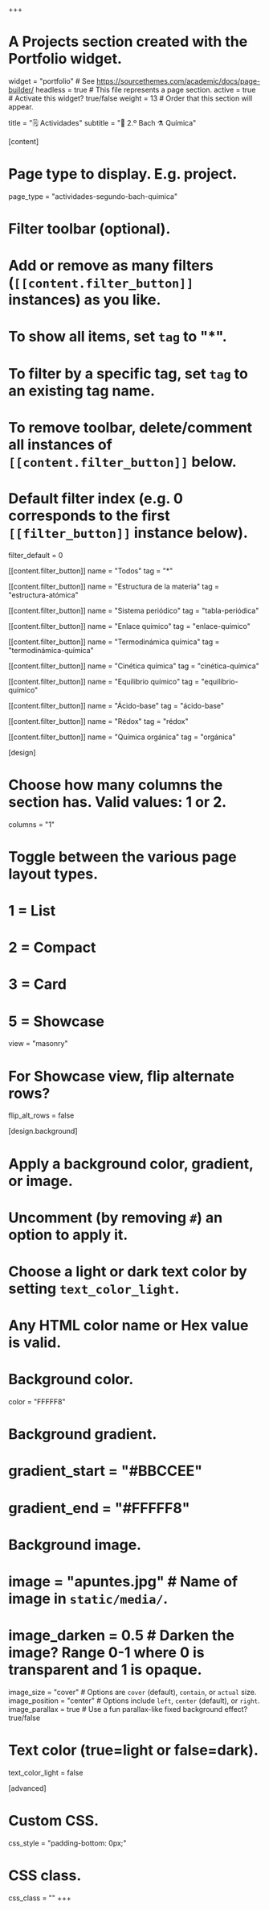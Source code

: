 +++
# A Projects section created with the Portfolio widget.
widget = "portfolio"  # See https://sourcethemes.com/academic/docs/page-builder/
headless = true  # This file represents a page section.
active = true  # Activate this widget? true/false
weight = 13  # Order that this section will appear.

title = "🗒️ Actividades"
subtitle = "📓 2.º Bach ⚗️ Química"

[content]
  # Page type to display. E.g. project.
  page_type = "actividades-segundo-bach-quimica"

  # Filter toolbar (optional).
  # Add or remove as many filters (`[[content.filter_button]]` instances) as you like.
  # To show all items, set `tag` to "*".
  # To filter by a specific tag, set `tag` to an existing tag name.
  # To remove toolbar, delete/comment all instances of `[[content.filter_button]]` below.

  # Default filter index (e.g. 0 corresponds to the first `[[filter_button]]` instance below).
  filter_default = 0

  [[content.filter_button]]
    name = "Todos"
    tag = "*"

  [[content.filter_button]]
    name = "Estructura de la materia"
    tag = "estructura-atómica"

  [[content.filter_button]]
    name = "Sistema periódico"
    tag = "tabla-periódica"

  [[content.filter_button]]
    name = "Enlace químico"
    tag = "enlace-químico"

  [[content.filter_button]]
    name = "Termodinámica química"
    tag = "termodinámica-química"

  [[content.filter_button]]
    name = "Cinética química"
    tag = "cinética-química"

  [[content.filter_button]]
    name = "Equilibrio químico"
    tag = "equilibrio-químico"

  [[content.filter_button]]
    name = "Ácido-base"
    tag = "ácido-base"

  [[content.filter_button]]
    name = "Rédox"
    tag = "rédox"

  [[content.filter_button]]
    name = "Química orgánica"
    tag = "orgánica"

[design]
  # Choose how many columns the section has. Valid values: 1 or 2.
  columns = "1"

  # Toggle between the various page layout types.
  #   1 = List
  #   2 = Compact
  #   3 = Card
  #   5 = Showcase
  view = "masonry"

  # For Showcase view, flip alternate rows?
  flip_alt_rows = false

[design.background]
  # Apply a background color, gradient, or image.
  #   Uncomment (by removing `#`) an option to apply it.
  #   Choose a light or dark text color by setting `text_color_light`.
  #   Any HTML color name or Hex value is valid.

  # Background color.
  color = "FFFFF8"

  # Background gradient.
  # gradient_start = "#BBCCEE"
  # gradient_end = "#FFFFF8"

  # Background image.
  # image = "apuntes.jpg"  # Name of image in `static/media/`.
  # image_darken = 0.5  # Darken the image? Range 0-1 where 0 is transparent and 1 is opaque.
  image_size = "cover"  #  Options are `cover` (default), `contain`, or `actual` size.
  image_position = "center"  # Options include `left`, `center` (default), or `right`.
  image_parallax = true  # Use a fun parallax-like fixed background effect? true/false

  # Text color (true=light or false=dark).
  text_color_light = false

[advanced]
 # Custom CSS.
 css_style = "padding-bottom: 0px;"

 # CSS class.
 css_class = ""
+++

